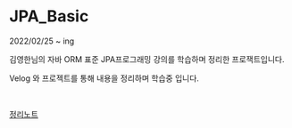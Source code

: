 # JPA_Basic

2022/02/25 ~ ing

김영한님의 자바 ORM 표준 JPA프로그래밍 강의를 학습하며 정리한 프로잭트입니다.

Velog 와 프로젝트를 통해 내용을 정리하며 학습중 입니다.

<br/>

[정리노트](**https://velog.io/@yim3370/JPA-%EA%B8%B0%EC%B4%88-%EC%9E%91%EC%84%B1%EC%A4%91**)
